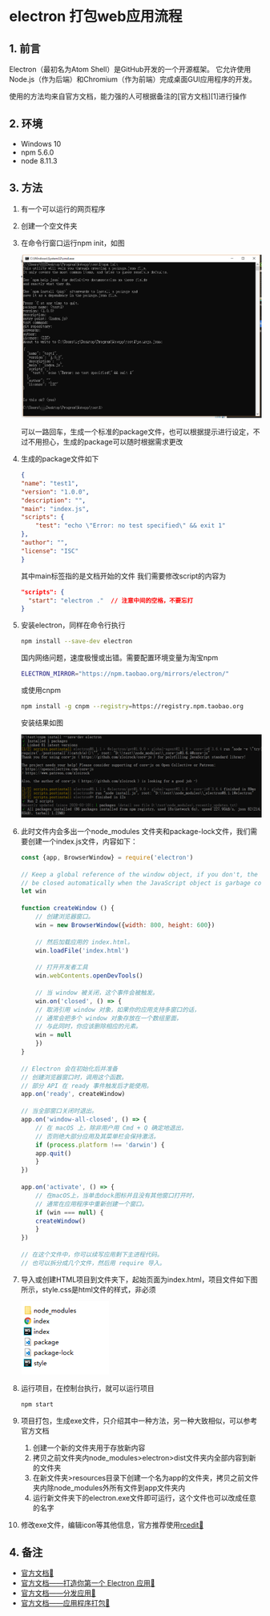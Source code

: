 # electron 打包web应用流程

## 1. 前言

Electron（最初名为Atom Shell）是GitHub开发的一个开源框架。 它允许使用Node.js（作为后端）和Chromium（作为前端）完成桌面GUI应用程序的开发。

使用的方法均来自官方文档，能力强的人可根据备注的[官方文档][1]进行操作

## 2. 环境

- Windows 10
- npm 5.6.0
- node 8.11.3

## 3. 方法

1. 有一个可以运行的网页程序
2. 创建一个空文件夹
3. 在命令行窗口运行npm init，如图

    ![npm init](../images/2018-07-18-14-56-06.png)

    可以一路回车，生成一个标准的package文件，也可以根据提示进行设定，不过不用担心，生成的package可以随时根据需求更改
4. 生成的package文件如下

    ```json
    {
    "name": "test1",
    "version": "1.0.0",
    "description": "",
    "main": "index.js",
    "scripts": {
        "test": "echo \"Error: no test specified\" && exit 1"
    },
    "author": "",
    "license": "ISC"
    }
    ```

    其中main标签指的是文档开始的文件
    我们需要修改script的内容为

    ```json
    "scripts": {
      "start": "electron ."  // 注意中间的空格，不要忘打
    }
    ```

5. 安装electron，同样在命令行执行

    ```bash
    npm install --save-dev electron
    ```

    国内网络问题，速度极慢或出错。需要配置环境变量为淘宝npm

    ```bash
    ELECTRON_MIRROR="https://npm.taobao.org/mirrors/electron/"
    ```

    或使用cnpm

    ```bash
    npm install -g cnpm --registry=https://registry.npm.taobao.org
    ```

    安装结果如图

    ![安装electron](../images/electron.png)

6. 此时文件内会多出一个node_modules 文件夹和package-lock文件，我们需要创建一个index.js文件，内容如下：

    ```js
    const {app, BrowserWindow} = require('electron')
  
    // Keep a global reference of the window object, if you don't, the window will
    // be closed automatically when the JavaScript object is garbage collected.
    let win

    function createWindow () {
        // 创建浏览器窗口。
        win = new BrowserWindow({width: 800, height: 600})

        // 然后加载应用的 index.html。
        win.loadFile('index.html')

        // 打开开发者工具
        win.webContents.openDevTools()

        // 当 window 被关闭，这个事件会被触发。
        win.on('closed', () => {
        // 取消引用 window 对象，如果你的应用支持多窗口的话，
        // 通常会把多个 window 对象存放在一个数组里面，
        // 与此同时，你应该删除相应的元素。
        win = null
        })
    }

    // Electron 会在初始化后并准备
    // 创建浏览器窗口时，调用这个函数。
    // 部分 API 在 ready 事件触发后才能使用。
    app.on('ready', createWindow)

    // 当全部窗口关闭时退出。
    app.on('window-all-closed', () => {
        // 在 macOS 上，除非用户用 Cmd + Q 确定地退出，
        // 否则绝大部分应用及其菜单栏会保持激活。
        if (process.platform !== 'darwin') {
        app.quit()
        }
    })

    app.on('activate', () => {
        // 在macOS上，当单击dock图标并且没有其他窗口打开时，
        // 通常在应用程序中重新创建一个窗口。
        if (win === null) {
        createWindow()
        }
    })

    // 在这个文件中，你可以续写应用剩下主进程代码。
    // 也可以拆分成几个文件，然后用 require 导入。
    ```

7. 导入或创建HTML项目到文件夹下，起始页面为index.html，项目文件如下图所示，style.css是html文件的样式，非必须

   ![项目文件](../images/2018-07-18-15-31-04.png)

8. 运行项目，在控制台执行，就可以运行项目

    ```bash
    npm start
    ```

9. 项目打包，生成exe文件，只介绍其中一种方法，另一种大致相似，可以参考官方文档
    1. 创建一个新的文件夹用于存放新内容
    2. 拷贝之前文件夹内node_modules>electron>dist文件夹内全部内容到新的文件夹
    3. 在新文件夹>resources目录下创建一个名为app的文件夹，拷贝之前文件夹内除node_modules外所有文件到app文件夹内
    4. 运行新文件夹下的electron.exe文件即可运行，这个文件也可以改成任意的名字

10. 修改exe文件，编辑icon等其他信息，官方推荐使用[rcedit🔗](https://github.com/electron/rcedit)

## 4. 备注

- [官方文档🔗](https://electronjs.org/docs)
- [官方文档——打造你第一个 Electron 应用🔗](https://electronjs.org/docs/tutorial/first-app)
- [官方文档——分发应用🔗](https://electronjs.org/docs/tutorial/application-distribution)
- [官方文档——应用程序打包🔗](https://electronjs.org/docs/tutorial/application-packaging)
